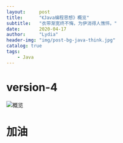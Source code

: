 ```yaml
---
layout:     post
title:      "《Java编程思想》概览"
subtitle:   "衣带渐宽终不悔，为伊消得人憔悴。"
date:       2020-04-17
author:     "Lydia"
header-img: "img/post-bg-java-think.jpg"
catalog: true
tags:
    - Java
---
```


# version-4

![概览](http://note.youdao.com/yws/res/4256/WEBRESOURCE4b94c47fefe68e73193827407cf7d964)

# 加油
